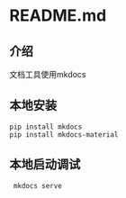 # README.md

## 介绍
文档工具使用mkdocs

## 本地安装
```shell
pip install mkdocs
pip install mkdocs-material
```
## 本地启动调试
```shell
 mkdocs serve
```